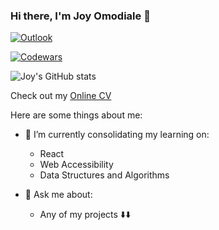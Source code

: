 ### Hi there, I'm Joy Omodiale 👋
 [![Outlook](https://img.shields.io/badge/Microsoft_Outlook-0078D4?style=for-the-badge&logo=microsoft-outlook&logoColor=white)](mailto:remen.omodiale@outlook.com)
 
 [![Codewars](https://img.shields.io/badge/Codewars-B1361E?style=for-the-badge&logo=codewars&logoColor=grey)](https://www.codewars.com/users/jmodiale)

![Joy's GitHub stats](https://github-readme-stats.vercel.app/api?username=jmodiale&count_private=true&show_icons=true&theme=radical)

Check out my [Online CV](https://github.com/jmodiale/CV) 

Here are some things about me:

- 🔭 I’m currently consolidating my learning on:
  - React
  - Web Accessibility
  - Data Structures and Algorithms
  
- 💬 Ask me about:
  - Any of my projects ⬇️⬇️

<!--
**jmodiale/jmodiale** is a ✨ _special_ ✨ repository because its `README.md` (this file) appears on your GitHub profile.

Here are some ideas to get you started:

- 🔭 I’m currently working on ...
- 🌱 I’m currently learning ...
- 👯 I’m looking to collaborate on ...
- 🤔 I’m looking for help with ...
- 💬 Ask me about ...
- 📫 How to reach me: ...
- 😄 Pronouns: ...
- ⚡ Fun fact: ...
-->
